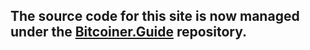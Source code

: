 ## The source code for this site is now managed under the [Bitcoiner.Guide](https://github.com/BitcoinQnA/Bitcoiner.Guide) repository.
